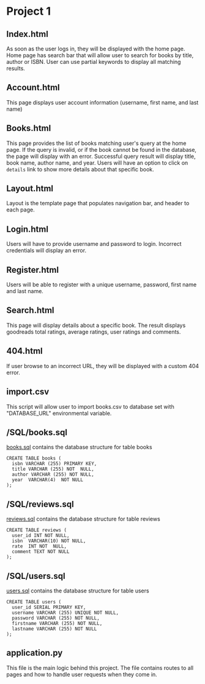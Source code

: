 # Project 1

## Index.html
As soon as the user logs in, they will be displayed with the home page. Home page has search bar that will allow user to search for books by title, author or ISBN. User can use partial keywords to display all matching results.

## Account.html
This page displays user account information (username, first name, and last name)

## Books.html
This page provides the list of books matching user's query at the home page. If the query is invalid, or if the book cannot be found in the database, the page will display with an error. Successful query result will display title, book name, author name, and year. Users will have an option to click on `details` link to show more details about that specific book.

## Layout.html
Layout is the template page that populates navigation bar, and header to each page.

## Login.html
Users will have to provide username and password to login. Incorrect credentials will display an error.

## Register.html
Users will be able to register with a unique username, password, first name and last name.

## Search.html
This page will display details about a specific book. The result displays goodreads total ratings, average ratings, user ratings and comments.

## 404.html
If user browse to an incorrect URL, they will be displayed with a custom 404 error.

## import.csv
This script will allow user to import books.csv to database set with "DATABASE_URL" environmental variable.

## /SQL/books.sql
[books.sql](https://github.com/taufique786/project1-taufique786/blob/master/SQL/books.sql) contains the database structure for table books
```
CREATE TABLE books (
  isbn VARCHAR (255) PRIMARY KEY,
  title VARCHAR (255) NOT  NULL,
  author VARCHAR (255) NOT NULL,
  year  VARCHAR(4)  NOT NULL
);
```

## /SQL/reviews.sql
[reviews.sql](https://github.com/taufique786/project1-taufique786/blob/master/SQL/reviews.sql) contains the database structure for table reviews
```
CREATE TABLE reviews (
  user_id INT NOT NULL,
  isbn  VARCHAR(10) NOT NULL,
  rate  INT NOT  NULL,
  comment TEXT NOT NULL
);
```

## /SQL/users.sql
[users.sql](https://github.com/taufique786/project1-taufique786/blob/master/SQL/users.sql) contains the database structure for table users
```
CREATE TABLE users (
  user_id SERIAL PRIMARY KEY,
  username VARCHAR (255) UNIQUE NOT NULL,
  password VARCHAR (255) NOT NULL,
  firstname VARCHAR (255) NOT NULL,
  lastname VARCHAR (255) NOT NULL
);
```

## application.py
This file is the main logic behind this project. The file contains routes to all pages and how to handle user requests when they come in.
